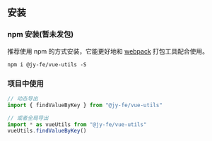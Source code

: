 ## 安装

### npm 安装(暂未发包)

推荐使用 npm 的方式安装，它能更好地和 [webpack](https://webpack.js.org/) 打包工具配合使用。

```shell
npm i @jy-fe/vue-utils -S
```

### 项目中使用

```js
// 动态导出
import { findValueByKey } from "@jy-fe/vue-utils"

// 或者全局导出
import * as vueUtils from "@jy-fe/vue-utils"
vueUtils.findValueByKey()
```
